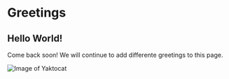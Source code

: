 # Greetings

## Hello World!

Come back soon! We will continue to add differente greetings to this page.

![Image of Yaktocat](https://octodex.github.com/images/yaktocat.png)
